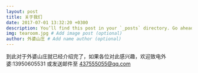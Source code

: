 ```yaml
---
layout: post
title: 关于我们
date: 2017-07-01 13:32:20 +0300
description: You’ll find this post in your `_posts` directory. Go ahead and edit it and re-build the site to see your changes. # Add post description (optional)
img: tearoom.jpg # Add image post (optional)
author: 外婆山庄 # Add name author (optional)
---
```

到此对于外婆山庄就已经介绍完了，如果各位对此感兴趣，欢迎致电外婆:13950605531 或发送邮件至 437555055@qq.com 
